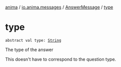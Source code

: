 [anima](../../index.md) / [io.anima.messages](../index.md) / [AnswerMessage](index.md) / [type](./type.md)

# type

`abstract val type: `[`String`](https://kotlinlang.org/api/latest/jvm/stdlib/kotlin/-string/index.html)

The type of the answer

This doesn't have to correspond to the question type.

